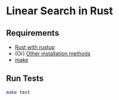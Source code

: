 # Linear Search in Rust

## Requirements

- [Rust with rustup](https://doc.rust-lang.org/book/ch01-01-installation.html) 
- (Or) [Other installation methods](https://forge.rust-lang.org/infra/other-installation-methods.html)
- [make](https://www.gnu.org/software/make/)

## Run Tests

```bash
make test
```
